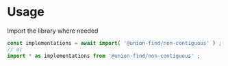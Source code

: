 # Usage

Import the library where needed
```js
const implementations = await import( '@union-find/non-contiguous' ) ;
// or
import * as implementations from '@union-find/non-contiguous' ;
```
